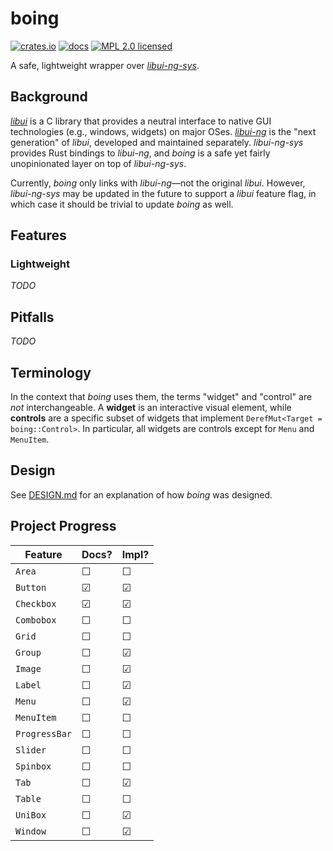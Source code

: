 # boing

[![crates.io](https://img.shields.io/crates/v/boing)](https://crates.io/crates/boing)
[![docs](https://docs.rs/boing/badge.svg)](https://docs.rs/boing)
[![MPL 2.0 licensed](https://img.shields.io/badge/license-MPL2-green)](./LICENSE)

A safe, lightweight wrapper over [*libui-ng-sys*](https://crates.io/crates/libui-ng-sys).

## Background

[*libui*](https://github.com/andlabs/libui) is a C library that provides a neutral interface to native GUI technologies (e.g., windows, widgets) on major OSes. [*libui-ng*](https://github.com/libui-ng/libui-ng) is the "next generation" of *libui*, developed and maintained separately. *libui-ng-sys* provides Rust bindings to *libui-ng*, and *boing* is a safe yet fairly unopinionated layer on top of *libui-ng-sys*.

Currently, *boing* only links with *libui-ng*&mdash;not the original *libui*. However, *libui-ng-sys* may be updated in the future to support a *libui* feature flag, in which case it should be trivial to update *boing* as well.

## Features

### Lightweight

*TODO*

## Pitfalls

*TODO*

## Terminology

In the context that *boing* uses them, the terms "widget" and "control" are *not* interchangeable. A **widget** is an interactive visual element, while **controls** are a specific subset of widgets that implement `DerefMut<Target = boing::Control>`. In particular, all widgets are controls except for `Menu` and `MenuItem`.

## Design

See [DESIGN.md](./DESIGN.md) for an explanation of how *boing* was designed.

## Project Progress

| Feature       | Docs? | Impl? |
| ------------- | ----- | ----- |
| `Area`        | ☐    | ☐    |
| `Button`      | ☑    | ☑    |
| `Checkbox`    | ☑    | ☑    |
| `Combobox`    | ☐    | ☐    |
| `Grid`        | ☐    | ☐    |
| `Group`       | ☐    | ☑    |
| `Image`       | ☐    | ☑    |
| `Label`       | ☐    | ☑    |
| `Menu`        | ☐    | ☑    |
| `MenuItem`    | ☐    | ☐    |
| `ProgressBar` | ☐    | ☐    |
| `Slider`      | ☐    | ☐    |
| `Spinbox`     | ☐    | ☐    |
| `Tab`         | ☐    | ☑    |
| `Table`       | ☐    | ☐    |
| `UniBox`      | ☐    | ☑    |
| `Window`      | ☐    | ☑    |
